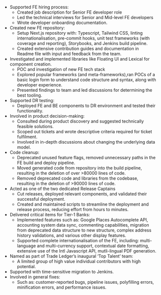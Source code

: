 - Supported FE hiring process:
  - Created job description for Senior FE developer role
  - Led the technical interviews for Senior and Mid-level FE developers
  - Wrote developer onboarding documentation.
- Created new FE repository:
  - Setup Next.js repository with: Typescript, Tailwind CSS, linting internationalisation, pre-commit hooks, unit test frameworks (with coverage and reporting), Storybooks, and Jenkins build pipeline.
  - Created extensive contribution guides and documentation in Readme file with input and feedback from the team.
- Investigated and implemented libraries like Floating UI and Lexical for component creation.
  - POC and investigation of new FE tech stack
  - Explored popular frameworks (and meta-frameworks),ran POCs of a basic login form to understand code structure and syntax, along with developer experience.
  - Presented findings to team and led discussions for determining the best tooling.
- Supported DR testing:
  - Deployed FE and BE components to DR environment and tested their functionality.
- Involved in product decision-making:
  - Consulted during product discovery and suggested technically feasible solutions.
  - Scoped out tickets and wrote descriptive criteria required for ticket fulfilment.
  - Involved in in-depth discussions about changing the underlying data model.
- Code cleanup:
  - Deprecated unused feature flags, removed unnecessary paths in the FE build and deploy pipeline.
  - Moved generated code from repository into the build pipeline, resulting in the deletion of over >80000 lines of code.
  - Removed deprecated code and libraries from the codebase, resulting in the deletion of >90000 lines of code.
- Acted as one of the two dedicated Release Captains
  - Cut releases, deployed relevant components, and validated their successful deployment.
  - Created and maintained scripts to streamline the deployment and release process, reducing effort from hours to minutes.
- Delivered critical items for Tier-1 Banks:
  - Implemented features such as: Google Places Autocomplete API, accounting system data sync, commenting capabilities, migration from deprecated data structure to new structure, complex address history validations, and various other display features.
  - Supported complete internationalisation of the FE, including: multi-language and multi-currency support, contextual date formatting, extensive use of the Intl Javascript API, mutli-lingual PDF generation.
- Named as part of Trade Ledger’s inaugural ‘Top Talent’ team:
  - A limited group of high value individual contributors with high potential.
- Supported with time-sensitive migration to Jenkins.
- Involved in general fixes:
  - Such as: customer-reported bugs, pipeline issues, polyfilling errors, minification errors, and performance issues.
